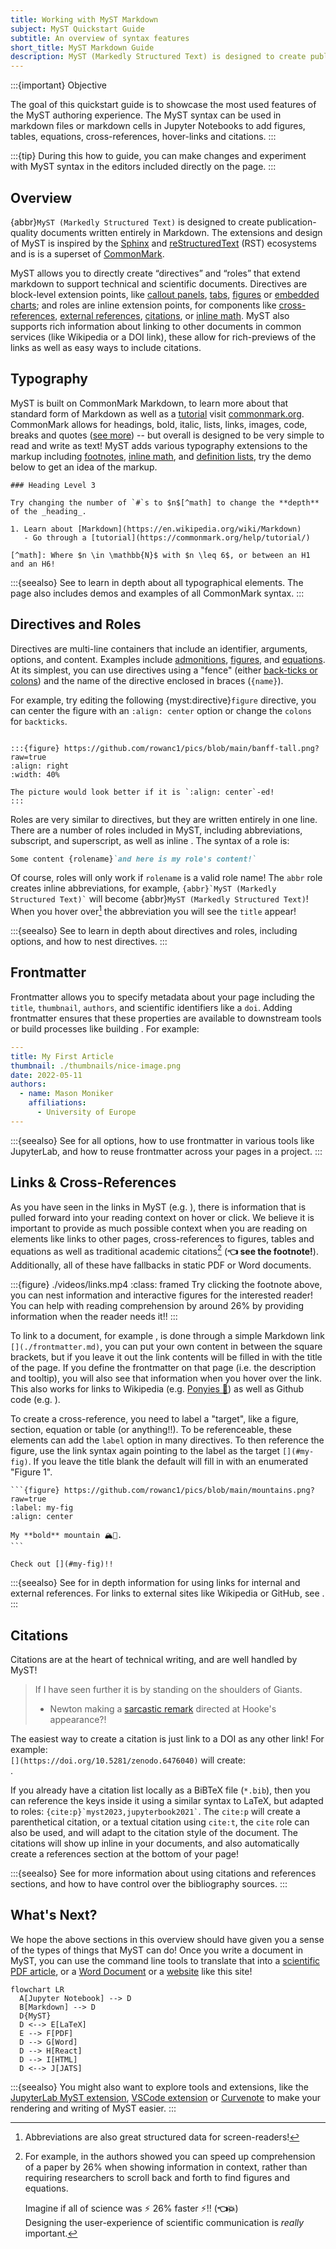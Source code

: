 ```yaml
---
title: Working with MyST Markdown
subject: MyST Quickstart Guide
subtitle: An overview of syntax features
short_title: MyST Markdown Guide
description: MyST (Markedly Structured Text) is designed to create publication-quality documents written entirely in Markdown.
---
```


:::{important} Objective

The goal of this quickstart guide is to showcase the most used features of the MyST authoring experience. The MyST syntax can be used in markdown files or markdown cells in Jupyter Notebooks to add figures, tables, equations, cross-references, hover-links and citations.
:::

:::{tip}
During this how to guide, you can make changes and experiment with MyST syntax in the editors included directly on the page.
:::

## Overview

{abbr}`MyST (Markedly Structured Text)` is designed to create publication-quality documents written entirely in Markdown. The extensions and design of MyST is inspired by the [Sphinx](https://www.sphinx-doc.org/) and [reStructuredText](https://docutils.sourceforge.io/rst.html) (RST) ecosystems and is is a superset of [CommonMark](./commonmark.md).

MyST allows you to directly create “directives” and “roles” that extend markdown to support technical and scientific documents. Directives are block-level extension points, like [callout panels](./admonitions.md), [tabs](./dropdowns-cards-and-tabs.md), [figures](./figures.md) or [embedded charts](./interactive-notebooks.ipynb); and roles are inline extension points, for components like [cross-references](./cross-references.md), [external references](./external-references.md), [citations](./citations.md), or [inline math](./math.md). MyST also supports rich information about linking to other documents in common services (like Wikipedia or a DOI link), these allow for rich-previews of the links as well as easy ways to include citations.

## Typography

MyST is built on CommonMark Markdown, to learn more about that standard form of Markdown as well as a [tutorial](https://commonmark.org/help/tutorial/) visit [commonmark.org](https://commonmark.org/).
CommonMark allows for headings, bold, italic, lists, links, images, code, breaks and quotes ([see more](./commonmark.md)) -- but overall is designed to be very simple to read and write as text!
MyST adds various typography extensions to the markup including [footnotes](#footnotes), [inline math](#inline-math), and [definition lists](#definition-lists), try the demo below to get an idea of the markup.

```{myst}
### Heading Level 3

Try changing the number of `#`s to $n$[^math] to change the **depth** of the _heading_.

1. Learn about [Markdown](https://en.wikipedia.org/wiki/Markdown)
   - Go through a [tutorial](https://commonmark.org/help/tutorial/)

[^math]: Where $n \in \mathbb{N}$ with $n \leq 6$, or between an H1 and an H6!
```

:::{seealso}
See [](./typography.md) to learn in depth about all typographical elements. The [](./commonmark.md) page also includes demos and examples of all CommonMark syntax.
:::

## Directives and Roles

Directives are multi-line containers that include an identifier, arguments, options, and content. Examples include [admonitions](./admonitions.md), [figures](./figures.md), and [equations](./math.md). At its simplest, you can use directives using a "fence" (either [back-ticks or colons](#example-fence)) and the name of the directive enclosed in braces (`{name}`).

For example, try editing the following {myst:directive}`figure` directive, you can center the figure with an `:align: center` option or change the `colons` for `backticks`.

```{myst}

:::{figure} https://github.com/rowanc1/pics/blob/main/banff-tall.png?raw=true
:align: right
:width: 40%

The picture would look better if it is `:align: center`-ed!
:::
```

Roles are very similar to directives, but they are written entirely in one line. There are a number of roles included in MyST, including abbreviations, subscript, and superscript, as well as inline [](./math.md). The syntax of a role is:

```markdown
Some content {rolename}`and here is my role's content!`
```

Of course, roles will only work if `rolename` is a valid role name! The `abbr` role creates inline abbreviations, for example, `` {abbr}`MyST (Markedly Structured Text)` `` will become {abbr}`MyST (Markedly Structured Text)`! When you hover over[^1] the abbreviation you will see the `title` appear!

[^1]: Abbreviations are also great structured data for screen-readers!

:::{seealso}
See [](./syntax-overview.md) to learn in depth about directives and roles, including options, and how to nest directives.
:::

## Frontmatter

Frontmatter allows you to specify metadata about your page including the `title`, `thumbnail`, `authors`, and scientific identifiers like a `doi`.
Adding frontmatter ensures that these properties are available to downstream tools or build processes like building [](./creating-pdf-documents.md).
For example:

```yaml
---
title: My First Article
thumbnail: ./thumbnails/nice-image.png
date: 2022-05-11
authors:
  - name: Mason Moniker
    affiliations:
      - University of Europe
---
```

:::{seealso}
See [](./frontmatter.md) for all options, how to use frontmatter in various tools like JupyterLab, and how to reuse frontmatter across your pages in a project.
:::

## Links & Cross-References

As you have seen in the links in MyST (e.g. [](./frontmatter.md)), there is information that is pulled forward into your reading context on hover or click. We believe it is important to provide as much possible context when you are reading on elements like links to other pages, cross-references to figures, tables and equations as well as traditional academic citations[^contextual-information] (**👈 see the footnote!**). Additionally, all of these have fallbacks in static PDF or Word documents.

[^contextual-information]:
    For example, in [](doi:10.1145/3411764.3445648) the authors showed you can speed up comprehension of a paper by 26% when showing information in context, rather than requiring researchers to scroll back and forth to find figures and equations.

    Imagine if all of science was ⚡️ 26% faster ⚡️[^3]!! (**👈💥**)\
    Designing the user-experience of scientific communication is _really_ important.

[^3]:
    Just as an example of having lots of helpful information at your finger-tips, it would be nice to see the video of that article, _right_? Well here it is:

    :::{iframe} https://www.youtube.com/embed/yYcQf-Yq8B0
    :::

    Can't do that in a PDF! [^4] (**👈💥**)

[^4]:
    I mean, now that you are down the rabbit-hole, we can get you back on track with a demo of [referencing equations](#example-equation-targets) (**👈💥**)

    Or maybe you want to explore an [💥 interactive figure 💥](#fig-altair-horsepower).

:::{figure} ./videos/links.mp4
:class: framed
Try clicking the footnote above, you can nest information and interactive figures for the interested reader! You can help with reading comprehension by around 26% by providing information when the reader needs it!!
:::

To link to a document, for example [](./frontmatter.md), is done through a simple Markdown link `[](./frontmatter.md)`, you can put your own content in between the square brackets, but if you leave it out the link contents will be filled in with the title of the page. If you define the frontmatter on that page (i.e. the description and tooltip), you will also see that information when you hover over the link. This also works for links to Wikipedia (e.g. [Ponyies 🐴](https://en.wikipedia.org/wiki/New_Forest_pony)) as well as Github code (e.g. [](https://github.com/jupyter-book/mystmd/blob/main/README.md)).

To create a cross-reference, you need to label a "target", like a figure, section, equation or table (or anything!!). To be referenceable, these elements can add the `label` option in many directives. To then reference the figure, use the link syntax again pointing to the label as the target `[](#my-fig)`. If you leave the title blank the default will fill in with an enumerated "Figure 1".

````{myst}
```{figure} https://github.com/rowanc1/pics/blob/main/mountains.png?raw=true
:label: my-fig
:align: center

My **bold** mountain 🏔🚠.
```

Check out [](#my-fig)!!
````

:::{seealso}
See [](./cross-references.md) for in depth information for using links for internal and external references. For links to external sites like Wikipedia or GitHub, see [](./external-references.md).
:::

## Citations

Citations are at the heart of technical writing, and are well handled by MyST!

> If I have seen further it is by standing on the shoulders of Giants.
>
> - Newton making a [sarcastic remark](https://en.wikipedia.org/wiki/Standing_on_the_shoulders_of_giants#Early_modern_and_modern_references) directed at Hooke's appearance?!

The easiest way to create a citation is just link to a DOI as any other link! For example:\
`[](https://doi.org/10.5281/zenodo.6476040)` will create:\
[](https://doi.org/10.5281/zenodo.6476040).

If you already have a citation list locally as a BiBTeX file (`*.bib`), then you can reference the keys inside it using a similar syntax to LaTeX, but adapted to roles: `` {cite:p}`myst2023,jupyterbook2021` ``. The `cite:p` will create a parenthetical citation, or a textual citation using `cite:t`, the `cite` role can also be used, and will adapt to the citation style of the document. The citations will show up inline in your documents, and also automatically create a references section at the bottom of your page!

:::{seealso}
See [](./citations.md) for more information about using citations and references sections, and how to have control over the bibliography sources.
:::

## What's Next?

We hope the above sections in this overview should have given you a sense of the types of things that MyST can do! Once you write a document in MyST, you can use the command line tools to translate that into a [scientific PDF article](./creating-pdf-documents.md), or a [Word Document](./creating-word-documents.md) or a [website](./quickstart-myst-websites.md) like this site!

```{mermaid}
flowchart LR
  A[Jupyter Notebook] --> D
  B[Markdown] --> D
  D{MyST}
  D <--> E[LaTeX]
  E --> F[PDF]
  D --> G[Word]
  D --> H[React]
  D --> I[HTML]
  D <--> J[JATS]
```

:::{seealso}
You might also want to explore tools and extensions, like the [JupyterLab MyST extension](https://github.com/jupyter-book/jupyterlab-myst), [VSCode extension](https://marketplace.visualstudio.com/items?itemName=ExecutableBookProject.myst-highlight) or [Curvenote](https://curvenote.com/for/writing) to make your rendering and writing of MyST easier.
:::
